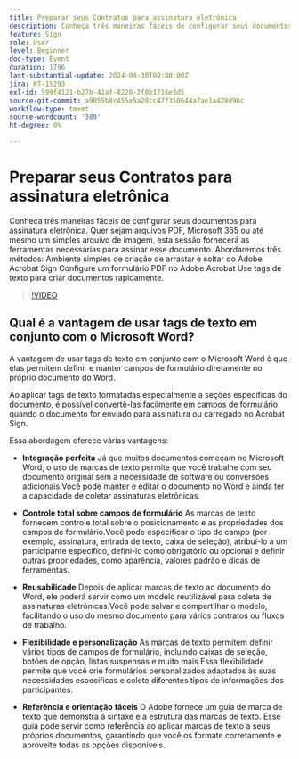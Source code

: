 ```yaml
---
title: Preparar seus Contratos para assinatura eletrônica
description: Conheça três maneiras fáceis de configurar seus documentos para assinatura eletrônica.
feature: Sign
role: User
level: Beginner
doc-type: Event
duration: 1796
last-substantial-update: 2024-04-30T00:00:00Z
jira: KT-15293
exl-id: 599f4121-b27b-41af-8220-2f0b1716e3d5
source-git-commit: a9055b8c455e5a28cc47f350644a7ae1a428d9bc
workflow-type: tm+mt
source-wordcount: '389'
ht-degree: 0%

---
```


# Preparar seus Contratos para assinatura eletrônica

Conheça três maneiras fáceis de configurar seus documentos para assinatura eletrônica. Quer sejam arquivos PDF, Microsoft 365 ou até mesmo um simples arquivo de imagem, esta sessão fornecerá as ferramentas necessárias para assinar esse documento. Abordaremos três métodos: Ambiente simples de criação de arrastar e soltar do Adobe Acrobat Sign Configure um formulário PDF no Adobe Acrobat Use tags de texto para criar documentos rapidamente.

>[!VIDEO](https://video.tv.adobe.com/v/3455950/?learn=on&captions=por_br)

## Qual é a vantagem de usar tags de texto em conjunto com o Microsoft Word?

A vantagem de usar tags de texto em conjunto com o Microsoft Word é que elas permitem definir e manter campos de formulário diretamente no próprio documento do Word.

Ao aplicar tags de texto formatadas especialmente a seções específicas do documento, é possível convertê-las facilmente em campos de formulário quando o documento for enviado para assinatura ou carregado no Acrobat Sign.

Essa abordagem oferece várias vantagens:

* **Integração perfeita** Já que muitos documentos começam no Microsoft Word, o uso de marcas de texto permite que você trabalhe com seu documento original sem a necessidade de software ou conversões adicionais.Você pode manter e editar o documento no Word e ainda ter a capacidade de coletar assinaturas eletrônicas.

* **Controle total sobre campos de formulário** As marcas de texto fornecem controle total sobre o posicionamento e as propriedades dos campos de formulário.Você pode especificar o tipo de campo (por exemplo, assinatura, entrada de texto, caixa de seleção), atribuí-lo a um participante específico, defini-lo como obrigatório ou opcional e definir outras propriedades, como aparência, valores padrão e dicas de ferramentas.

* **Reusabilidade** Depois de aplicar marcas de texto ao documento do Word, ele poderá servir como um modelo reutilizável para coleta de assinaturas eletrônicas.Você pode salvar e compartilhar o modelo, facilitando o uso do mesmo documento para vários contratos ou fluxos de trabalho.

* **Flexibilidade e personalização** As marcas de texto permitem definir vários tipos de campos de formulário, incluindo caixas de seleção, botões de opção, listas suspensas e muito mais.Essa flexibilidade permite que você crie formulários personalizados adaptados às suas necessidades específicas e colete diferentes tipos de informações dos participantes.

* **Referência e orientação fáceis** O Adobe fornece um guia de marca de texto que demonstra a sintaxe e a estrutura das marcas de texto. Esse guia pode servir como referência ao aplicar marcas de texto a seus próprios documentos, garantindo que você os formate corretamente e aproveite todas as opções disponíveis.
